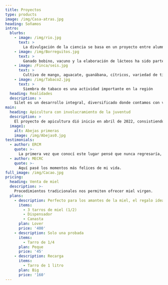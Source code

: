 ```yaml
---
title: Proyectos
type: products
image: /img/Casa-atras.jpg
heading: Soñamos
intro:
  blurbs:
    - image: /img/rio.jpg
      text: >
        La divulgación de la ciencia se basa en un proyecto entre alumnos de la facultad de ciencias de la UNAM junto con el istema regional de telesecundarias y consiste en motivar a los alumnos sobre la importancia y aplicabilidad de las ciencias básicas mediante actividades con experimentos y problemas prácticos.
    - image: /img/Borreguitos.jpg
      text: >
        Ganado bobino, vacuno y la elaboración de lácteos ha sido parte no solo de la tradición familiar sino de la región.
    - image: /Finca/seis.jpg
      text: >
        Cultivo de mango, aguacate, guanábana, cítricos, variedad de tipos de plátano asi como el rescate de chagalapolin, ojoche, ...; se considera parte integral de SILET.
    - image: /img/Tabaco2.jpg
      text: >
        Siembra de tabaco es una actividad importante en la región
  heading: Realidades
  description: >
    Silet es un desarrollo integral, diversificado donde contamos con varios proyectos, incluyendo
main:
  heading: Apicultura con involucramiento de la juventud
  description: >
    El proyecto de apicultura dió inicio en abril de 2022, consistiendo de 3 núcleos, desde sus inicios la formación y capacitación de jóvenes apicultores ha sido una de las prioridades.
  image1:
    alt: Abejas primeras
    image: /img/Abejas0.jpg
testimonials:
  - author: ERCM
    quote: >-
      La primera vez que conocí este lugar pensé que nunca regresaría, sin embargo la vida me trajo de regreso y aquí logre realizar mis sueños de formar una familia.
  - author: MECRC
    quote: >-
      Aquí pasé los momentos más felices de mi vida.
full_image: /img/Cacao.jpg
pricing:
  heading: Venta de miel
  description: >-
    Procedimientos tradicionales nos permiten ofrecer miel virgen.
  plans:
    - description: Perfecto para los amantes de la miel, el regalo ideal.
      items:
        - 3 tarros de miel (1/2)
        - Dispensador
        - Canasta
      plan: Lover
      price: '400'
    - description: Solo una probada
      items:
        - Tarro de 1/4
      plan: Peque
      price: '45'
    - description: Recarga
      items:
        - Tarro de 1 litro
      plan: Big
      price: '160'
---
```



